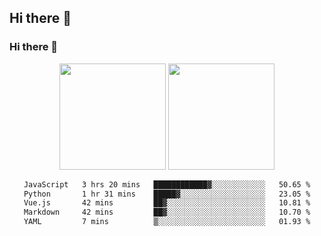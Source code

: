 ## Hi there 👋
### Hi there 👋
<div align="center">
<span>  </span>
<img height="170px" src="https://github-readme-stats.vercel.app/api?username=bigQY&show_icons=true&count_private==true" /><span>        </span><img height="170px" src="https://github-readme-stats.vercel.app/api/top-langs/?username=bigQY&layout=compact&langs_count=8" />
<span>  </span>
</div>
<div align="center">

<!--START_SECTION:waka-->

```txt
JavaScript   3 hrs 20 mins   ████████████▓░░░░░░░░░░░░   50.65 %
Python       1 hr 31 mins    █████▓░░░░░░░░░░░░░░░░░░░   23.05 %
Vue.js       42 mins         ██▓░░░░░░░░░░░░░░░░░░░░░░   10.81 %
Markdown     42 mins         ██▓░░░░░░░░░░░░░░░░░░░░░░   10.70 %
YAML         7 mins          ▒░░░░░░░░░░░░░░░░░░░░░░░░   01.93 %
```

<!--END_SECTION:waka-->
